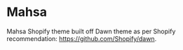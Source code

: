 # Mahsa

Mahsa Shopify theme built off Dawn theme as per Shopify recommendation: https://github.com/Shopify/dawn.
